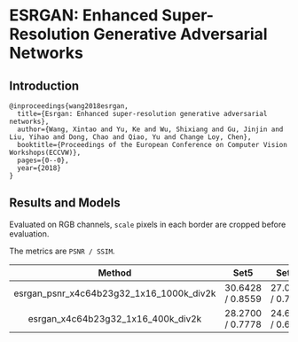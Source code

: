 # ESRGAN: Enhanced Super-Resolution Generative Adversarial Networks

## Introduction

```
@inproceedings{wang2018esrgan,
  title={Esrgan: Enhanced super-resolution generative adversarial networks},
  author={Wang, Xintao and Yu, Ke and Wu, Shixiang and Gu, Jinjin and Liu, Yihao and Dong, Chao and Qiao, Yu and Change Loy, Chen},
  booktitle={Proceedings of the European Conference on Computer Vision Workshops(ECCVW)},
  pages={0--0},
  year={2018}
}
```

## Results and Models

Evaluated on RGB channels, `scale` pixels in each border are cropped before evaluation.

The metrics are `PSNR / SSIM`.

|   Method   |  Set5  | Set14 | DIV2K | Download |
|:----------:|:----:|:-----:|:----:|:--------:|
| esrgan_psnr_x4c64b23g32_1x16_1000k_div2k | 30.6428 / 0.8559 | 27.0543 / 0.7447 |  29.3354 / 0.8263 | [model](https://open-mmlab.s3.ap-northeast-2.amazonaws.com/mmediting/v0.1/restorers/esrgan/esrgan_psnr_x4c64b23g32_1x16_1000k_div2k_20200420-bf5c993c.pth) \| [log](https://open-mmlab.s3.ap-northeast-2.amazonaws.com/mmediting/v0.1/restorers/esrgan/esrgan_psnr_x4c64b23g32_1x16_1000k_div2k_20200420_112550.log.json) |
| esrgan_x4c64b23g32_1x16_400k_div2k | 28.2700 /  0.7778 | 24.6328 / 0.6491 | 26.6531 / 0.7340 | [model](https://open-mmlab.s3.ap-northeast-2.amazonaws.com/mmediting/v0.1/restorers/esrgan/esrgan_x4c64b23g32_1x16_400k_div2k_20200508-f8ccaf3b.pth) \| [log](https://open-mmlab.s3.ap-northeast-2.amazonaws.com/mmediting/v0.1/restorers/esrgan/esrgan_x4c64b23g32_1x16_400k_div2k_20200508_191042.log.json) |
